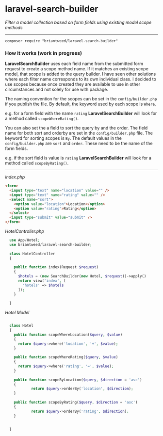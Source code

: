 # laravel-search-builder

*Filter a model collection based on form fields using existing model scope methods*

---
```
composer require "briantweed/laravel-search-builder"
```

### How it works (work in progress)

**LaravelSearchBuilder** uses each field name from the submitted form request to create a scope method name. If it matches an existing scope model, that scope is added to the query builder. I have seen other solutions where each filter name corresponds to its own individual class. I decided to use scopes because once created they are available to use in other circumstances and not solely for use with package.

The naming convention for the scopes can be set in the `config/builder.php` if you publish the file. By default, the keyword used by each scope is `Where`.

e.g. for a form field with the name `rating` **LaravelSearchBuilder** will look for a method called `scopeWhereRating()`.

You can also set the a field to sort the query by and the order. The field name for both sort and orderby are set in the `config/builder.php` file. The keyword for sorting scopes is `By`. The default values in the `config/builder.php` are `sort` and `order`. These need to be the name of the form fields.

e.g. if the sort field is value is `rating` **LaravelSearchBuilder** will look for a method called `scopeByRating()`.

---

*index.php*
```html 
<form>
  <input type="text" name="location" value="" />
  <input type="text" name="rating" value="" />
  <select name="sort">
    <option value="location">Location</option>
    <option value="rating">Rating</option>
  </select>
  <input type="submit" value="submit" />
</form>
```

*HotelController.php*
```php 
  use App/Hotel;
  use briantweed/laravel-search-builder;
  
  class HotelController
  {
  
    public function index(Request $request)
    {
      $hotels = (new SearchBuilder(new Hotel, $request))->apply()
      return view('index', [
        'hotels' => $hotels
      ]);
    }
    
  }
```

*Hotel Model*
```php

  class Hotel
  {
    public function scopeWhereLocation($query, $value)
    {
      return $query->where('location', '+', $value);
    }
    
    public function scopeWhereRating($query, $value)
    {
      return $query->where('rating', '=', $value);
    }
    
    public function scopeByLocation($query, $direction = 'asc')
    {
    		return $query->orderBy('location', $direction);
    }
    
    public function scopeByRating($query, $direction = 'asc')
    {
    		return $query->orderBy('rating', $direction);
    }
    
    
  }
```
